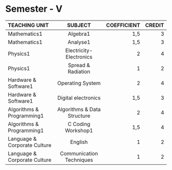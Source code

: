 # Semester - Ⅴ
| TEACHING UNIT                | SUBJECT                      | COEFFICIENT |CREDIT    |
|:--------                     |:--------:                    | --------:   |--------: |
| Mathematics1                 | Algebra1                     |     1,5  |    3 |
| Mathematics1                 | Analyse1                     |     1,5  |    3 |
| Physics1                     | Electricity-Electronics      |     2    |    4 |
| Physics1                     | Spread & Radiation           |     1    |    2 |   
| Hardware & Software1         | Operating System             |     2    |    4 |
| Hardware & Software1         | Digital electronics          |     1,5  |    3 |
| Algorithms & Programming1    | Algorithms & Data Structure  |     2    |    4 |
| Algorithms & Programming1    | C Coding Workshop1           |     1,5  |    4 |
| Language & Corporate Culture | English                      |     1    |    2 |
| Language & Corporate Culture | Communication Techniques     |     1    |    2 |